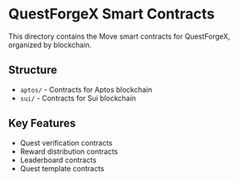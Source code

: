 # QuestForgeX Smart Contracts

This directory contains the Move smart contracts for QuestForgeX, organized by blockchain.

## Structure

- `aptos/` - Contracts for Aptos blockchain
- `sui/` - Contracts for Sui blockchain

## Key Features

- Quest verification contracts
- Reward distribution contracts
- Leaderboard contracts
- Quest template contracts

